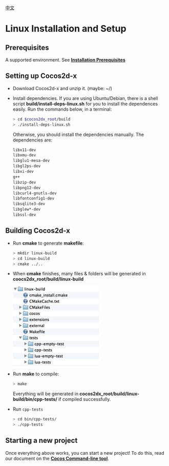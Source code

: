 <div class="langs">
  <a href="#" class="btn" onclick="toggleLanguage()">中文</a>
</div>

# Linux Installation and Setup

## Prerequisites
A supported environment. See **[Installation Prerequisites](A/index.html)**

## Setting up Cocos2d-x
* Download Cocos2d-x and unzip it. (maybe: ~/)

* Install dependencies. If you are using Ubuntu/Debian, there is a shell script
__build/install-deps-linux.sh__ for you to install the dependences easily. Run
the commands below, in a terminal:

    ```sh
    > cd $cocos2dx_root/build
    > ./install-deps-linux.sh
    ```

    Otherwise, you should install the dependencies manually. The dependencies are:

    ```sh
    libx11-dev
    libxmu-dev
    libglu1-mesa-dev
    libgl2ps-dev
    libxi-dev
    g++
    libzip-dev
    libpng12-dev
    libcurl4-gnutls-dev
    libfontconfig1-dev
    libsqlite3-dev
    libglew*-dev
    libssl-dev
    ```

## Building Cocos2d-x
* Run __cmake__ to generate __makefile__:

    ```sh
    > mkdir linux-build
    > cd linux-build
    > cmake ../..
    ```

* When __cmake__ finishes, many files & folders will be generated in
__coocs2dx_root/build/linux-build__

    ![](Linux-img/1.png "")

* Run __make__ to compile:

    ```sh
    > make
    ```

    Everything will be generated in __cocos2dx_root/build/linux-build/bin/cpp-tests/__
    if compiled successfully.

* Run `cpp-tests`

    ```sh
    > cd bin/cpp-tests/
    > ./cpp-tests
    ```

## Starting a new project
Once everything above works, you can start a new project! To do this, read our
document on the **[Cocos Command-line tool](../editors_and_tools/cocosCLTool/)**.

